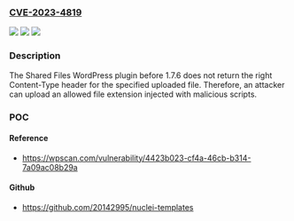 ### [CVE-2023-4819](https://cve.mitre.org/cgi-bin/cvename.cgi?name=CVE-2023-4819)
![](https://img.shields.io/static/v1?label=Product&message=Shared%20Files&color=blue)
![](https://img.shields.io/static/v1?label=Version&message=0%3C%201.7.6%20&color=brighgreen)
![](https://img.shields.io/static/v1?label=Vulnerability&message=CWE-79%20Cross-Site%20Scripting%20(XSS)&color=brighgreen)

### Description

The Shared Files WordPress plugin before 1.7.6 does not return the right Content-Type header for the specified uploaded file. Therefore, an attacker can upload an allowed file extension injected with malicious scripts.

### POC

#### Reference
- https://wpscan.com/vulnerability/4423b023-cf4a-46cb-b314-7a09ac08b29a

#### Github
- https://github.com/20142995/nuclei-templates

